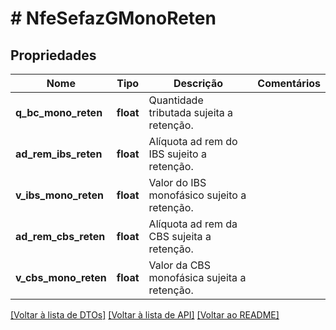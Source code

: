 # # NfeSefazGMonoReten

## Propriedades

Nome | Tipo | Descrição | Comentários
------------ | ------------- | ------------- | -------------
**q_bc_mono_reten** | **float** | Quantidade tributada sujeita a retenção. |
**ad_rem_ibs_reten** | **float** | Alíquota ad rem do IBS sujeito a retenção. |
**v_ibs_mono_reten** | **float** | Valor do IBS monofásico sujeito a retenção. |
**ad_rem_cbs_reten** | **float** | Alíquota ad rem da CBS sujeita a retenção. |
**v_cbs_mono_reten** | **float** | Valor da CBS monofásica sujeita a retenção. |

[[Voltar à lista de DTOs]](../../README.md#models) [[Voltar à lista de API]](../../README.md#endpoints) [[Voltar ao README]](../../README.md)
